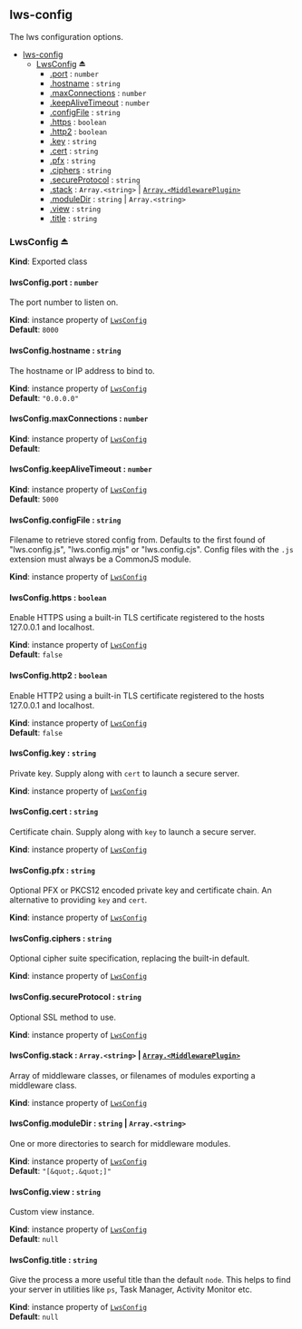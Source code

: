 <a name="module_lws-config"></a>

## lws-config
The lws configuration options.


* [lws-config](#module_lws-config)
    * [LwsConfig](#exp_module_lws-config--LwsConfig) ⏏
        * [.port](#module_lws-config--LwsConfig+port) : <code>number</code>
        * [.hostname](#module_lws-config--LwsConfig+hostname) : <code>string</code>
        * [.maxConnections](#module_lws-config--LwsConfig+maxConnections) : <code>number</code>
        * [.keepAliveTimeout](#module_lws-config--LwsConfig+keepAliveTimeout) : <code>number</code>
        * [.configFile](#module_lws-config--LwsConfig+configFile) : <code>string</code>
        * [.https](#module_lws-config--LwsConfig+https) : <code>boolean</code>
        * [.http2](#module_lws-config--LwsConfig+http2) : <code>boolean</code>
        * [.key](#module_lws-config--LwsConfig+key) : <code>string</code>
        * [.cert](#module_lws-config--LwsConfig+cert) : <code>string</code>
        * [.pfx](#module_lws-config--LwsConfig+pfx) : <code>string</code>
        * [.ciphers](#module_lws-config--LwsConfig+ciphers) : <code>string</code>
        * [.secureProtocol](#module_lws-config--LwsConfig+secureProtocol) : <code>string</code>
        * [.stack](#module_lws-config--LwsConfig+stack) : <code>Array.&lt;string&gt;</code> \| [<code>Array.&lt;MiddlewarePlugin&gt;</code>](https://github.com/lwsjs/lws/blob/master/doc/middleware-plugin.md)
        * [.moduleDir](#module_lws-config--LwsConfig+moduleDir) : <code>string</code> \| <code>Array.&lt;string&gt;</code>
        * [.view](#module_lws-config--LwsConfig+view) : <code>string</code>
        * [.title](#module_lws-config--LwsConfig+title) : <code>string</code>

<a name="exp_module_lws-config--LwsConfig"></a>

### LwsConfig ⏏
**Kind**: Exported class  
<a name="module_lws-config--LwsConfig+port"></a>

#### lwsConfig.port : <code>number</code>
The port number to listen on.

**Kind**: instance property of [<code>LwsConfig</code>](#exp_module_lws-config--LwsConfig)  
**Default**: <code>8000</code>  
<a name="module_lws-config--LwsConfig+hostname"></a>

#### lwsConfig.hostname : <code>string</code>
The hostname or IP address to bind to.

**Kind**: instance property of [<code>LwsConfig</code>](#exp_module_lws-config--LwsConfig)  
**Default**: <code>&quot;0.0.0.0&quot;</code>  
<a name="module_lws-config--LwsConfig+maxConnections"></a>

#### lwsConfig.maxConnections : <code>number</code>
**Kind**: instance property of [<code>LwsConfig</code>](#exp_module_lws-config--LwsConfig)  
**Default**: <code></code>  
<a name="module_lws-config--LwsConfig+keepAliveTimeout"></a>

#### lwsConfig.keepAliveTimeout : <code>number</code>
**Kind**: instance property of [<code>LwsConfig</code>](#exp_module_lws-config--LwsConfig)  
**Default**: <code>5000</code>  
<a name="module_lws-config--LwsConfig+configFile"></a>

#### lwsConfig.configFile : <code>string</code>
Filename to retrieve stored config from. Defaults to the first found of "lws.config.js", "lws.config.mjs" or "lws.config.cjs". Config files with the `.js` extension must always be a CommonJS module.

**Kind**: instance property of [<code>LwsConfig</code>](#exp_module_lws-config--LwsConfig)  
<a name="module_lws-config--LwsConfig+https"></a>

#### lwsConfig.https : <code>boolean</code>
Enable HTTPS using a built-in TLS certificate registered to the hosts 127.0.0.1 and localhost.

**Kind**: instance property of [<code>LwsConfig</code>](#exp_module_lws-config--LwsConfig)  
**Default**: <code>false</code>  
<a name="module_lws-config--LwsConfig+http2"></a>

#### lwsConfig.http2 : <code>boolean</code>
Enable HTTP2 using a built-in TLS certificate registered to the hosts 127.0.0.1 and localhost.

**Kind**: instance property of [<code>LwsConfig</code>](#exp_module_lws-config--LwsConfig)  
**Default**: <code>false</code>  
<a name="module_lws-config--LwsConfig+key"></a>

#### lwsConfig.key : <code>string</code>
Private key. Supply along with `cert` to launch a secure server.

**Kind**: instance property of [<code>LwsConfig</code>](#exp_module_lws-config--LwsConfig)  
<a name="module_lws-config--LwsConfig+cert"></a>

#### lwsConfig.cert : <code>string</code>
Certificate chain. Supply along with `key` to launch a secure server.

**Kind**: instance property of [<code>LwsConfig</code>](#exp_module_lws-config--LwsConfig)  
<a name="module_lws-config--LwsConfig+pfx"></a>

#### lwsConfig.pfx : <code>string</code>
Optional PFX or PKCS12 encoded private key and certificate chain. An alternative to providing `key` and `cert`.

**Kind**: instance property of [<code>LwsConfig</code>](#exp_module_lws-config--LwsConfig)  
<a name="module_lws-config--LwsConfig+ciphers"></a>

#### lwsConfig.ciphers : <code>string</code>
Optional cipher suite specification, replacing the built-in default.

**Kind**: instance property of [<code>LwsConfig</code>](#exp_module_lws-config--LwsConfig)  
<a name="module_lws-config--LwsConfig+secureProtocol"></a>

#### lwsConfig.secureProtocol : <code>string</code>
Optional SSL method to use.

**Kind**: instance property of [<code>LwsConfig</code>](#exp_module_lws-config--LwsConfig)  
<a name="module_lws-config--LwsConfig+stack"></a>

#### lwsConfig.stack : <code>Array.&lt;string&gt;</code> \| [<code>Array.&lt;MiddlewarePlugin&gt;</code>](https://github.com/lwsjs/lws/blob/master/doc/middleware-plugin.md)
Array of middleware classes, or filenames of modules exporting a middleware class.

**Kind**: instance property of [<code>LwsConfig</code>](#exp_module_lws-config--LwsConfig)  
<a name="module_lws-config--LwsConfig+moduleDir"></a>

#### lwsConfig.moduleDir : <code>string</code> \| <code>Array.&lt;string&gt;</code>
One or more directories to search for middleware modules.

**Kind**: instance property of [<code>LwsConfig</code>](#exp_module_lws-config--LwsConfig)  
**Default**: <code>&quot;[\&quot;.\&quot;]&quot;</code>  
<a name="module_lws-config--LwsConfig+view"></a>

#### lwsConfig.view : <code>string</code>
Custom view instance.

**Kind**: instance property of [<code>LwsConfig</code>](#exp_module_lws-config--LwsConfig)  
**Default**: <code>null</code>  
<a name="module_lws-config--LwsConfig+title"></a>

#### lwsConfig.title : <code>string</code>
Give the process a more useful title than the default `node`. This helps to find your server in utilities like `ps`, Task Manager, Activity Monitor etc.

**Kind**: instance property of [<code>LwsConfig</code>](#exp_module_lws-config--LwsConfig)  
**Default**: <code>null</code>  
